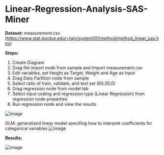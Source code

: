 # Linear-Regression-Analysis-SAS-Miner

**Dataset:** measurement.csv (https://www.stat.purdue.edu/~tqin/system101/method/method_linear_sas.htm)

**Steps:**
1. Create Diagram
2. Drag file import node from sample and Import measurement.csv
3. Edit variables, set Height as Target, Weight and Age as Input
4. Drag Data Partition node from sample
5. Select ratio of train, validate, and test set (60,30,0)
6. Drag regression node from model tab 
7. Select input coding and regression type (Linear Regression) from regression node properties
8. Run regression node and view the results


![image](https://user-images.githubusercontent.com/98597962/160177898-10189b92-f161-4437-b26a-e9dd946a38ef.png)

GLM: generalized linear model specifing how to interpret coefficients for categorical variables
![image](https://user-images.githubusercontent.com/98597962/160178028-8b6c1e6a-e54c-46eb-a80f-6b9d9ed84cd9.png)

**Results:**

![image](https://user-images.githubusercontent.com/98597962/160179980-377cac4c-578f-4a1b-b5fe-881bb462c799.png)
